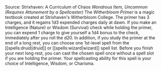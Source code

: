 Source: Strixhaven: A Curriculum of Chaos
*Wondrous Item, Uncommon (Requires Attunement by a Spellcaster)*
The *Witherbloom Primer* is a magic textbook created at Strixhaven's Witherbloom College. The primer has 3 charges, and it regains 1d3 expended charges daily at dawn. If you make an Intelligence (Nature) or Wisdom (Survival) check while holding the primer, you can expend 1 charge to give yourself a 1d4 bonus to the check, immediately after you roll the d20.
In addition, if you study the primer at the end of a long rest, you can choose one 1st-level spell from the [[spells:druid|druid]] or [[spells:wizard|wizard]] spell list. Before you finish your next long rest, you can cast the chosen spell once without a spell slot if you are holding the primer. Your spellcasting ability for this spell is your choice of Intelligence, Wisdom, or Charisma.